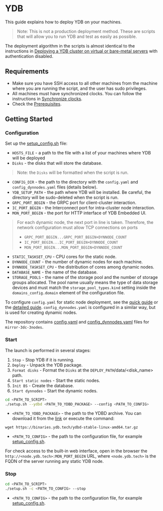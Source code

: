 # YDB

This guide explains how to deploy YDB on your machines.

> Note: This is not a production deployment method. These are scripts that will allow you to run YDB and test as easily as possible.

The deployment algorithm in the scripts is almost identical to the instructions in [Deploying a YDB cluster on virtual or bare-metal servers](https://ydb.tech/en/docs/deploy/manual/deploy-ydb-on-premises) with authentication disabled.

## Requirements
+ Make sure you have SSH access to all other machines from the machine where you are running the script, and the user has sudo privileges.
+ All machines must have synchronized clocks. You can follow the instructions in [Synchronize clocks](https://www.digitalocean.com/community/tutorials/how-to-set-up-time-synchronization-on-ubuntu-20-04).
+ Check the [Prerequisites](https://ydb.tech/en/docs/deploy/manual/deploy-ydb-on-premises#requirements).


## Getting Started

### Configuration
Set up the [setup_config.sh](setup_config.sh) file:
+ `HOSTS_FILE` - a path to the file with a list of your machines where YDB will be deployed
+ `Disks` - the disks that will store the database.
> Note: the `Disks` will be formatted when the script is run.
+ `CONFIG_DIR` - the path to the directory with the `config.yaml` and `config_dynnodes.yaml` files (details below).
+ `YDB_SETUP_PATH` - the path where YDB will be installed. Be careful, the directory will be sudo-deleted when the script is run.
+ `GRPC_PORT_BEGIN` - the GRPC port for client-cluster interaction.
+ `IC_PORT_BEGIN` - the Interconnect port for intra-cluster node interaction.
+ `MON_PORT_BEGIN` - the port for HTTP interface of YDB Embedded UI.
> For each dynamic node, the next port in line is taken. Therefore, the network configuration
> must allow TCP connections on ports
> + `GRPC_PORT_BEGIN...GRPC_PORT_BEGIN+DYNNODE_COUNT`
> + `IC_PORT_BEGIN...IC_PORT_BEGIN+DYNNODE_COUNT`
> + `MON_PORT_BEGIN...MON_PORT_BEGIN+DYNNODE_COUNT`
+ `STATIC_TASKSET_CPU` - CPU cores for the static node.
+ `DYNNODE_COUNT` - the number of dynamic nodes for each machine.
+ `DYNNODE_TASKSET_CPU` - the distribution of cores among dynamic nodes.
+ `DATABASE_NAME` - the name of the database.
+ `STORAGE_POOLS` - the name of the storage pool and the number of storage groups allocated.
The pool name usually means the type of data storage devices and must match the
`storage_pool_types.kind` setting inside the `domains_config.domain` element of the configuration file.

To configure `config.yaml` for static node deployment,
see the [quick guide](https://ydb.tech/en/docs/deploy/manual/deploy-ydb-on-premises#config) or the [detailed guide](https://ydb.tech/en/docs/deploy/configuration/config).
`config_dynnodes.yaml` is configured in a similar way, but
is used for creating dynamic nodes.

The repository contains [config.yaml](./configs/config.yaml) and [config_dynnodes.yaml](./configs/config_dynnodes.yaml) files for `mirror-3dc-3nodes`.

### Start
The launch is performed in several stages:
1. `Stop` - Stop YDB if it is running.
2. `Deploy` - Unpack the YDB package.
3. `Format disks` - Format the `Disks` at the `DEPLOY_PATH`/data/<disk_name> path.
4. `Start static nodes` - Start the static nodes.
5. `Init BS` - Create the database.
6. `Start dynnodes` - Start the dynamic nodes.

```sh
cd <PATH_TO_SCRIPT>
./setup.sh --ydbd <PATH_TO_YDBD_PACKAGE> --config <PATH_TO_CONFIG>
```
+ `<PATH_TO_YDBD_PACKAGE>` - the path to the YDBD archive. You can download it from the [link](https://binaries.ydb.tech/ydbd-stable-linux-amd64.tar.gz) or execute the command:
```shell
wget https://binaries.ydb.tech/ydbd-stable-linux-amd64.tar.gz
```
+ `<PATH_TO_CONFIG>` - the path to the configuration file, for example [setup_config.sh](setup_config.sh).

For check access to the built-in web interface, open in the browser the `http://<node.ydb.tech>:MON_PORT_BEGIN` URL,
where `<node.ydb.tech>` is the FQDN of the server running any static YDB node.

### Stop
```sh
cd <PATH_TO_SCRIPT>
./setup.sh -c <PATH_TO_CONFIG> --stop
```
+ `<PATH_TO_CONFIG>` - the path to the configuration file, for example [setup_config.sh](setup_config.sh).
